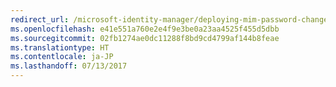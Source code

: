 ```yaml
---
redirect_url: /microsoft-identity-manager/deploying-mim-password-change-notification-service-on-domain-controller
ms.openlocfilehash: e41e551a760e2e4f9e3be0a23aa4525f455d5dbb
ms.sourcegitcommit: 02fb1274ae0dc11288f8bd9cd4799af144b8feae
ms.translationtype: HT
ms.contentlocale: ja-JP
ms.lasthandoff: 07/13/2017
---
```

